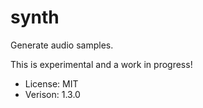 # synth

Generate audio samples.

This is experimental and a work in progress!

* License: MIT
* Verison: 1.3.0
